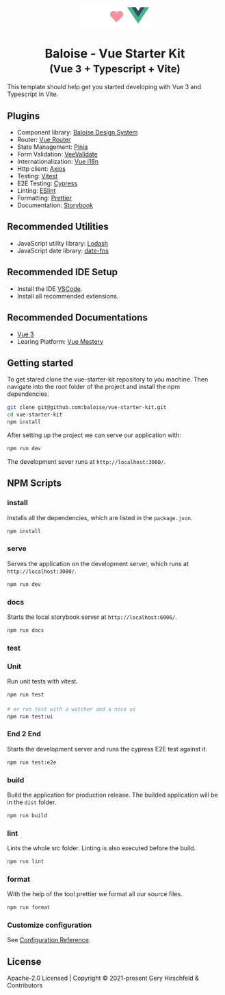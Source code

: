 <p align="center"><img width="160" src="./logo.svg" alt="Vue logo"></p>

<h1 align="center">
  Baloise - Vue Starter Kit
  <br />
  <small>(Vue 3 + Typescript + Vite)</small>
</h1>

This template should help get you started developing with Vue 3 and Typescript in Vite.

## Plugins

- Component library: [Baloise Design System](https://design.baloise.dev/)
- Router: [Vue Router](https://next.router.vuejs.org/)
- State Management: [Pinia](https://pinia.vuejs.org/)
- Form Validation: [VeeValidate](https://vee-validate.logaretm.com/v4/)
- Internationalization: [Vue i18n](https://vue-i18n.intlify.dev/)
- Http client: [Axios](https://www.npmjs.com/package/axios)
- Testing: [Vitest](https://vitest.dev/)
- E2E Testing: [Cypress](https://www.cypress.io/)
- Linting: [ESlint](https://eslint.org/)
- Formatting: [Prettier](https://prettier.io/)
- Documentation: [Storybook](https://storybook.js.org/)

## Recommended Utilities

- JavaScript utility library: [Lodash](https://lodash.com/)
- JavaScript date library: [date-fns](https://date-fns.org/)

## Recommended IDE Setup

- Install the IDE [VSCode](https://code.visualstudio.com/).
- Install all recommended extensions.

## Recommended Documentations

- [Vue 3](https://v3.vuejs.org/)
- Learing Platform: [Vue Mastery](https://www.vuemastery.com/)

## Getting started

To get stared clone the vue-starter-kit repository to you machine. Then navigate into the root folder of the project and install the npm dependencies.

```bash
git clone git@github.com:baloise/vue-starter-kit.git
cd vue-starter-kit
npm install
```

After setting up the project we can serve our application with:

```bash
npm run dev
```

The development sever runs at `http://localhost:3000/`.

## NPM Scripts

### install

Installs all the dependencies, which are listed in the `package.json`.

```bash
npm install
```

### serve

Serves the application on the development server, which runs at `http://localhost:3000/`.

```bash
npm run dev
```

### docs

Starts the local storybook server at `http://localhost:6006/`.

```bash
npm run docs
```

### test

### Unit

Run unit tests with vitest.

```bash
npm run test

# or run test with a watcher and a nice ui
npm run test:ui
```

### End 2 End

Starts the development server and runs the cypress E2E test against it.

```bash
npm run test:e2e
```

### build

Build the application for production release. The builded application will be in the `dist` folder.

```bash
npm run build
```

### lint

Lints the whole src folder. Linting is also executed before the build.

```bash
npm run lint
```

### format

With the help of the tool prettier we format all our source files.

```bash
npm run format
```

### Customize configuration

See [Configuration Reference](https://cli.vuejs.org/config/).

## License

Apache-2.0 Licensed | Copyright © 2021-present Gery Hirschfeld & Contributors